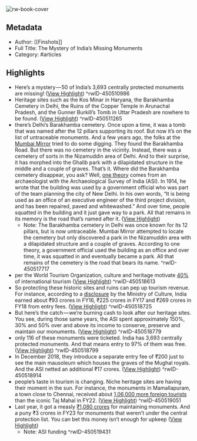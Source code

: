 ![rw-book-cover](https://readwise-assets.s3.amazonaws.com/static/images/article4.6bc1851654a0.png)

## Metadata
- Author: [[Finshots]]
- Full Title: The Mystery of India’s Missing Monuments
- Category: #articles

## Highlights
- Here’s a mystery — 50 of India’s 3,693 centrally protected monuments are missing! ([View Highlight](https://read.readwise.io/read/01gp3mmq0x6jq6hj671mm2xtzf))
^rwID-450510986
- Heritage sites such as the Kos Minar in Haryana, the Barakhamba Cemetery in Delhi, the Ruins of the Copper Temple in Arunachal Pradesh, and the Gunner Burkill’s Tomb in Uttar Pradesh are nowhere to be found. ([View Highlight](https://read.readwise.io/read/01gp3mn1kqvy61zfhnr1fngdbd))
^rwID-450511265
- there’s Delhi’s Barakhamba cemetery. Once upon a time, it was a tomb that was named after the 12 pillars supporting its roof. But now it’s on the list of untraceable monuments.
  And a few years ago, the folks at the [Mumbai Mirror](https://rn619dmj.r.us-east-1.awstrack.me/L0/https:%2F%2Fmumbaimirror.indiatimes.com%2Fnews%2Findia%2Fagency-monitoring-airports-security-faces-staff-crunch%2Farticleshow%2F15795822.cms/1/010001858562b833-16d8f4e4-8068-4449-8a2b-1978f3887ca6-000000/JWHQKmYcab3bjkny6OEnqDXQKkY=303) tried to do some digging. They found the Barakhamba Road. But there was no cemetery in the vicinity. Instead, there was a cemetery of sorts in the Nizamuddin area of Delhi. And to their surprise, it has morphed into the Ghalib park with a dilapidated structure in the middle and a couple of graves. That’s it.
  Where did the Barakhamba cemetery disappear, you ask?
  Well, [one theory](https://rn619dmj.r.us-east-1.awstrack.me/L0/https:%2F%2Findianexpress.com%2Farticle%2Fcities%2Fdelhi%2Fstreet-wise-barakhamba-road-and-a-tomb-that-disappeared-without-a-trace-5584846%2F/1/010001858562b833-16d8f4e4-8068-4449-8a2b-1978f3887ca6-000000/m_cNLE7_iH7yi7MRJc7wdriplMM=303) comes from an archaeologist with the Archaeological Survey of India (ASI). In 1914, he wrote that the building was used by a government official who was part of the team planning the city of New Delhi. In his own words, “It is being used as an office of an executive engineer of the third project division, and has been repaired, paved and whitewashed.” And over time, people squatted in the building and it just gave way to a park. All that remains in its memory is the road that’s named after it. ([View Highlight](https://read.readwise.io/read/01gp3mv2gvnj1rr7wk0519mf61))
    - Note: The Barakhamba cemetery in Delhi was once known for its 12 pillars, but is now untraceable. Mumbai Mirror attempted to locate the cemetery but only discovered a park in the Nizamuddin area with a dilapidated structure and a couple of graves. According to one theory, a government official used the building as an office and over time, it was squatted in and eventually became a park. All that remains of the cemetery is the road that bears its name.
^rwID-450517717
- per the World Tourism Organization, culture and heritage motivate [40%](https://rn619dmj.r.us-east-1.awstrack.me/L0/https:%2F%2Fwww.unwto.org%2Farchive%2Feurope%2Fpress-release%2F2016-11-23%2Funwto-congress-discuss-links-between-cultural-heritage-and-creative-tourism/1/010001858562b833-16d8f4e4-8068-4449-8a2b-1978f3887ca6-000000/o2GQshzVdK46mzC2K3ZYF0zh100=303) of international tourism ([View Highlight](https://read.readwise.io/read/01gp3mxdvnzt20mwksq2pzmap4))
^rwID-450518613
- So protecting these historic sites and ruins can pep up tourism revenue. For instance, according to a [disclosure](https://rn619dmj.r.us-east-1.awstrack.me/L0/https:%2F%2Fwww.pib.gov.in%2FPressReleseDetail.aspx%3FPRID=1556459/1/010001858562b833-16d8f4e4-8068-4449-8a2b-1978f3887ca6-000000/C2XxUYRZD1mFL_XuEN2WNYntE0Q=303) by the Ministry of Culture, India earned about ₹93 crores in FY16, ₹225 crores in FY17 and ₹269 crores in FY18 from entry fees. ([View Highlight](https://read.readwise.io/read/01gp3mxqpqhkg5ysjvgaeqpnpc))
^rwID-450518725
- But here’s the catch — we’re burning cash to look after our heritage sites. You see, during those same years, the ASI spent approximately 150%, 30% and 50% over and above its income to conserve, preserve and maintain our monuments. ([View Highlight](https://read.readwise.io/read/01gp3my2jpd1fpvs9zm18248xh))
^rwID-450518779
- only 116 of these monuments were ticketed. India has 3,693 centrally protected monuments. And that means entry to 97% of them was free. ([View Highlight](https://read.readwise.io/read/01gp3myhdcx6jddthjcp7nzgqp))
^rwID-450518799
- In December 2018, they introduce a separate entry fee of ₹200 just to see the main mausoleum which houses the graves of the Mughal royals. And the ASI netted an additional ₹17 crores. ([View Highlight](https://read.readwise.io/read/01gp3mzcejcwbzzke28kryae9m))
^rwID-450518914
- people’s taste in tourism is changing. Niche heritage sites are having their moment in the sun. For instance, the monuments in Mamallapuram, a town close to Chennai, received about [1,06,000 more foreign tourists](https://rn619dmj.r.us-east-1.awstrack.me/L0/https:%2F%2Findianexpress.com%2Farticle%2Fcities%2Fchennai%2Ftamil-nadu-mamallapuram-taj-mahal-foreign-visitors-8187574%2F/1/010001858562b833-16d8f4e4-8068-4449-8a2b-1978f3887ca6-000000/2MH04X4r_sWOusoHUQ6SghvwgbY=303) than the iconic Taj Mahal in FY22. ([View Highlight](https://read.readwise.io/read/01gp3n0g8xvm9s4xxw5b1nrqr0))
^rwID-450519051
- Last year, it got a measly [₹1,080 crores](https://rn619dmj.r.us-east-1.awstrack.me/L0/https:%2F%2Findianexpress.com%2Farticle%2Findia%2Fheritage-kitty-gets-a-13-per-cent-increase-asi-gets-a-third-of-total-outlay-7752292%2F/1/010001858562b833-16d8f4e4-8068-4449-8a2b-1978f3887ca6-000000/_CEcJUcJjod2to0d5wc_xyrAzKE=303) for maintaining monuments. And a puny ₹3 crores in FY23 for monuments that weren’t under the central protection list. You can bet this money isn’t enough for upkeep ([View Highlight](https://read.readwise.io/read/01gp3n417dhq7rhraxxqv8vzvp))
    - Note: ASI funding
^rwID-450519431
